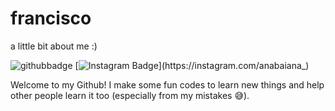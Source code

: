 # francisco
a little bit about me :)

![githubbadge](https://img.shields.io/github/followers/baiana?style=social) <a href="https://www.linkedin.com/in/francisco-sierra-munoz/"></a> [![Instagram Badge](https://img.shields.io/badge/-francisco1915-purple?&logo=instagram&logoColor=white&link=[https://www.instagram.com/francisco1915/](https://www.instagram.com/anabaiana_/))](https://instagram.com/anabaiana_)

Welcome to my Github! I make some fun codes to learn new things and help other people learn it too (especially from my mistakes :sweat_smile:).
